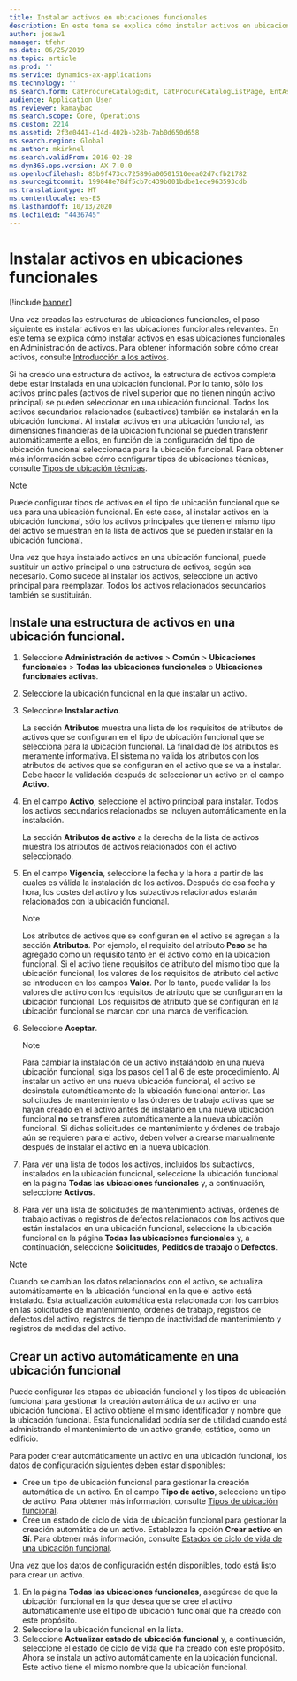 ```yaml
---
title: Instalar activos en ubicaciones funcionales
description: En este tema se explica cómo instalar activos en ubicaciones funcionales en Administración de activos.
author: josaw1
manager: tfehr
ms.date: 06/25/2019
ms.topic: article
ms.prod: ''
ms.service: dynamics-ax-applications
ms.technology: ''
ms.search.form: CatProcureCatalogEdit, CatProcureCatalogListPage, EntAssetFunctionalLocationObjectChange, EntAssetFunctionalLocationObjectInstall, EntAssetFunctionalLocationObject
audience: Application User
ms.reviewer: kamaybac
ms.search.scope: Core, Operations
ms.custom: 2214
ms.assetid: 2f3e0441-414d-402b-b28b-7ab0d650d658
ms.search.region: Global
ms.author: mkirknel
ms.search.validFrom: 2016-02-28
ms.dyn365.ops.version: AX 7.0.0
ms.openlocfilehash: 85b9f473cc725896a00501510eea02d7cfb21782
ms.sourcegitcommit: 199848e78df5cb7c439b001bdbe1ece963593cdb
ms.translationtype: HT
ms.contentlocale: es-ES
ms.lasthandoff: 10/13/2020
ms.locfileid: "4436745"
---
```

# <a name="install-assets-on-functional-locations"></a>Instalar activos en ubicaciones funcionales

[!include [banner](../../includes/banner.md)]

 

Una vez creadas las estructuras de ubicaciones funcionales, el paso siguiente es instalar activos en las ubicaciones funcionales relevantes. En este tema se explica cómo instalar activos en esas ubicaciones funcionales en Administración de activos. Para obtener información sobre cómo crear activos, consulte [Introducción a los activos](../objects/introduction-to-objects.md).

Si ha creado una estructura de activos, la estructura de activos completa debe estar instalada en una ubicación funcional. Por lo tanto, sólo los activos principales (activos de nivel superior que no tienen ningún activo principal) se pueden seleccionar en una ubicación funcional. Todos los activos secundarios relacionados (subactivos) también se instalarán en la ubicación funcional. Al instalar activos en una ubicación funcional, las dimensiones financieras de la ubicación funcional se pueden transferir automáticamente a ellos, en función de la configuración del tipo de ubicación funcional seleccionada para la ubicación funcional. Para obtener más información sobre cómo configurar tipos de ubicaciones técnicas, consulte [Tipos de ubicación técnicas](../setup-for-functional-locations/functional-location-types.md).

> [!NOTE]
> Puede configurar tipos de activos en el tipo de ubicación funcional que se usa para una ubicación funcional. En este caso, al instalar activos en la ubicación funcional, sólo los activos principales que tienen el mismo tipo del activo se muestran en la lista de activos que se pueden instalar en la ubicación funcional.

Una vez que haya instalado activos en una ubicación funcional, puede sustituir un activo principal o una estructura de activos, según sea necesario. Como sucede al instalar los activos, seleccione un activo principal para reemplazar. Todos los activos relacionados secundarios también se sustituirán. 


## <a name="install-an-asset-structure-on-a-functional-location"></a>Instale una estructura de activos en una ubicación funcional.

1. Seleccione **Administración de activos** \> **Común** \> **Ubicaciones funcionales** \> **Todas las ubicaciones funcionales** o **Ubicaciones funcionales activas**.
2. Seleccione la ubicación funcional en la que instalar un activo.
3. Seleccione **Instalar activo**.

    La sección **Atributos** muestra una lista de los requisitos de atributos de activos que se configuran en el tipo de ubicación funcional que se selecciona para la ubicación funcional. La finalidad de los atributos es meramente informativa. El sistema no valida los atributos con los atributos de activos que se configuran en el activo que se va a instalar. Debe hacer la validación después de seleccionar un activo en el campo **Activo**.

4. En el campo **Activo**, seleccione el activo principal para instalar. Todos los activos secundarios relacionados se incluyen automáticamente en la instalación.

    La sección **Atributos de activo** a la derecha de la lista de activos muestra los atributos de activos relacionados con el activo seleccionado.

5. En el campo **Vigencia**, seleccione la fecha y la hora a partir de las cuales es válida la instalación de los activos. Después de esa fecha y hora, los costes del activo y los subactivos relacionados estarán relacionados con la ubicación funcional.

    > [!NOTE]
    > Los atributos de activos que se configuran en el activo se agregan a la sección **Atributos**. Por ejemplo, el requisito del atributo **Peso** se ha agregado como un requisito tanto en el activo como en la ubicación funcional. Si el activo tiene requisitos de atributo del mismo tipo que la ubicación funcional, los valores de los requisitos de atributo del activo se introducen en los campos **Valor**. Por lo tanto, puede validar la los valores dle activo con los requisitos de atributo que se configuran en la ubicación funcional. Los requisitos de atributo que se configuran en la ubicación funcional se marcan con una marca de verificación.

6. Seleccione **Aceptar**.

    > [!NOTE]
    > Para cambiar la instalación de un activo instalándolo en una nueva ubicación funcional, siga los pasos del 1 al 6 de este procedimiento. Al instalar un activo en una nueva ubicación funcional, el activo se desinstala automáticamente de la ubicación funcional anterior. Las solicitudes de mantenimiento o las órdenes de trabajo activas que se hayan creado en el activo antes de instalarlo en una nueva ubicación funcional **no** se transfieren automáticamente a la nueva ubicación funcional. Si dichas solicitudes de mantenimiento y órdenes de trabajo aún se requieren para el activo, deben volver a crearse manualmente después de instalar el activo en la nueva ubicación.

7. Para ver una lista de todos los activos, incluidos los subactivos, instalados en la ubicación funcional, seleccione la ubicación funcional en la página **Todas las ubicaciones funcionales** y, a continuación, seleccione **Activos**.
8. Para ver una lista de solicitudes de mantenimiento activas, órdenes de trabajo activas o registros de defectos relacionados con los activos que están instalados en una ubicación funcional, seleccione la ubicación funcional en la página **Todas las ubicaciones funcionales** y, a continuación, seleccione **Solicitudes**, **Pedidos de trabajo** o **Defectos**.

> [!NOTE]
> Cuando se cambian los datos relacionados con el activo, se actualiza automáticamente en la ubicación funcional en la que el activo está instalado. Esta actualización automática está relacionada con los cambios en las solicitudes de mantenimiento, órdenes de trabajo, registros de defectos del activo, registros de tiempo de inactividad de mantenimiento y registros de medidas del activo.

## <a name="automatically-create-one-asset-on-a-functional-location"></a>Crear un activo automáticamente en una ubicación funcional

Puede configurar las etapas de ubicación funcional y los tipos de ubicación funcional para gestionar la creación automática de *un* activo en una ubicación funcional. El activo obtiene el mismo identificador y nombre que la ubicación funcional. Esta funcionalidad podría ser de utilidad cuando está administrando el mantenimiento de un activo grande, estático, como un edificio.

Para poder crear automáticamente un activo en una ubicación funcional, los datos de configuración siguientes deben estar disponibles:

- Cree un tipo de ubicación funcional para gestionar la creación automática de un activo. En el campo **Tipo de activo**, seleccione un tipo de activo. Para obtener más información, consulte [Tipos de ubicación funcional](../setup-for-functional-locations/functional-location-types.md).
- Cree un estado de ciclo de vida de ubicación funcional para gestionar la creación automática de un activo. Establezca la opción **Crear activo** en **Sí**. Para obtener más información, consulte [Estados de ciclo de vida de una ubicación funcional](../setup-for-functional-locations/functional-location-stages.md).

Una vez que los datos de configuración estén disponibles, todo está listo para crear un activo.

1. En la página **Todas las ubicaciones funcionales**, asegúrese de que la ubicación funcional en la que desea que se cree el activo automáticamente use el tipo de ubicación funcional que ha creado con este propósito.
2. Seleccione la ubicación funcional en la lista.
3. Seleccione **Actualizar estado de ubicación funcional** y, a continuación, seleccione el estado de ciclo de vida que ha creado con este propósito. Ahora se instala un activo automáticamente en la ubicación funcional. Este activo tiene el mismo nombre que la ubicación funcional.
